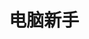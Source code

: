 ---
home: true
layout: Blog
icon: house
title: 电脑新手
heroImage: /photos/logo.png
heroText: yhy72819
bgImage: /photos/photo1.png
heroFullScreen: true
tagline: 记录编程新人的学习过程
footer: 自定义你的页脚文字
---